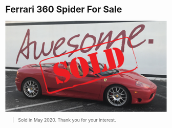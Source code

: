 # Ferrari 360 Spider For Sale

![Ferrari 360 Spider](2001%20Ferrari%20360%20Spider%20sold.jpg "Ferrari 360 Spider")

>Sold in May 2020. Thank you for your interest.
